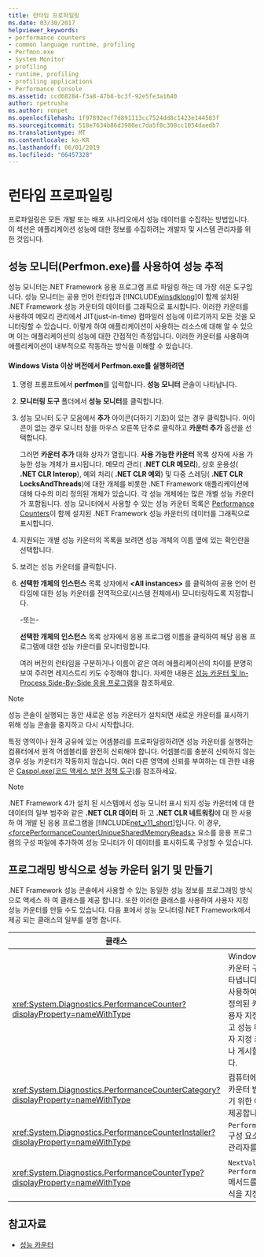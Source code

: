 ```yaml
---
title: 런타임 프로파일링
ms.date: 03/30/2017
helpviewer_keywords:
- performance counters
- common language runtime, profiling
- Perfmon.exe
- System Monitor
- profiling
- runtime, profiling
- profiling applications
- Performance Console
ms.assetid: ccd68284-f3a8-47b8-bc3f-92e5fe3a1640
author: rpetrusha
ms.author: ronpet
ms.openlocfilehash: 1f97892ecf7d891113cc7524dd8c1423e144583f
ms.sourcegitcommit: 518e7634b86d3980ec7da5f8c308cc1054daedb7
ms.translationtype: MT
ms.contentlocale: ko-KR
ms.lasthandoff: 06/01/2019
ms.locfileid: "66457328"
---
```

# <a name="runtime-profiling"></a>런타임 프로파일링
프로파일링은 모든 개발 또는 배포 시나리오에서 성능 데이터를 수집하는 방법입니다. 이 섹션은 애플리케이션 성능에 대한 정보를 수집하려는 개발자 및 시스템 관리자를 위한 것입니다.  
  
## <a name="tracking-performance-using-the-performance-monitor-perfmonexe"></a>성능 모니터(Perfmon.exe)를 사용하여 성능 추적  
 성능 모니터는.NET Framework 응용 프로그램 프로 파일링 하는 데 가장 쉬운 도구입니다. 성능 모니터는 공용 언어 런타임과 [!INCLUDE[winsdklong](../../../includes/winsdklong-md.md)]이 함께 설치된 .NET Framework 성능 카운터의 데이터를 그래픽으로 표시합니다. 이러한 카운터를 사용하여 메모리 관리에서 JIT(just-in-time) 컴파일러 성능에 이르기까지 모든 것을 모니터링할 수 있습니다. 이렇게 하여 애플리케이션이 사용하는 리소스에 대해 알 수 있으며 이는 애플리케이션의 성능에 대한 간접적인 측정입니다. 이러한 카운터를 사용하여 애플리케이션이 내부적으로 작동하는 방식을 이해할 수 있습니다.  
  
#### <a name="to-run-perfmonexe-on-windows-vista-and-later-versions"></a>Windows Vista 이상 버전에서 Perfmon.exe를 실행하려면  
  
1. 명령 프롬프트에서 **perfmon**를 입력합니다. **성능 모니터** 콘솔이 나타납니다.  
  
2. **모니터링 도구** 폴더에서 **성능 모니터**를 클릭합니다.  
  
3. 성능 모니터 도구 모음에서 **추가** 아이콘(더하기 기호)이 있는 경우 클릭합니다. 아이콘이 없는 경우 모니터 창을 마우스 오른쪽 단추로 클릭하고 **카운터 추가** 옵션을 선택합니다.  
  
     그러면 **카운터 추가** 대화 상자가 열립니다. **사용 가능한 카운터** 목록 상자에 사용 가능한 성능 개체가 표시됩니다. 메모리 관리( **.NET CLR 메모리**), 상호 운용성( **.NET CLR Interop**), 예외 처리( **.NET CLR 예외**) 및 다중 스레딩( **.NET CLR LocksAndThreads**)에 대한 개체를 비롯한 .NET Framework 애플리케이션에 대해 다수의 미리 정의된 개체가 있습니다. 각 성능 개체에는 많은 개별 성능 카운터가 포함됩니다. 성능 모니터에서 사용할 수 있는 성능 카운터 목록은 [Performance Counters](../../../docs/framework/debug-trace-profile/performance-counters.md)이 함께 설치된 .NET Framework 성능 카운터의 데이터를 그래픽으로 표시합니다.  
  
4. 지원되는 개별 성능 카운터의 목록을 보려면 성능 개체의 이름 옆에 있는 확인란을 선택합니다.  
  
5. 보려는 성능 카운터를 클릭합니다.  
  
6. **선택한 개체의 인스턴스** 목록 상자에서 **\<All instances>** 를 클릭하여 공용 언어 런타임에 대한 성능 카운터를 전역적으로(시스템 전체에서) 모니터링하도록 지정합니다.  
  
     -또는-  
  
     **선택한 개체의 인스턴스** 목록 상자에서 응용 프로그램 이름을 클릭하여 해당 응용 프로그램에 대한 성능 카운터를 모니터링합니다.  
  
     여러 버전의 런타임을 구분하거나 이름이 같은 여러 애플리케이션의 차이를 분명히 보여 주려면 레지스트리 키도 수정해야 합니다. 자세한 내용은 [성능 카운터 및 In-Process Side-By-Side 응용 프로그램](../../../docs/framework/debug-trace-profile/performance-counters-and-in-process-side-by-side-applications.md)을 참조하세요.  
  
> [!NOTE]
>  성능 콘솔이 실행되는 동안 새로운 성능 카운터가 설치되면 새로운 카운터를 표시하기 위해 성능 콘솔을 중지하고 다시 시작합니다.  
  
 특정 영역이나 원격 공유에 있는 어셈블리를 프로파일링하려면 성능 카운터를 실행하는 컴퓨터에서 원격 어셈블리를 완전히 신뢰해야 합니다. 어셈블리를 충분히 신뢰하지 않는 경우 성능 카운터가 작동하지 않습니다. 여러 다른 영역에 신뢰를 부여하는 데 관한 내용은 [Caspol.exe(코드 액세스 보안 정책 도구)](../../../docs/framework/tools/caspol-exe-code-access-security-policy-tool.md)를 참조하세요.  
  
> [!NOTE]
>  .NET Framework 4가 설치 된 시스템에서 성능 모니터 표시 되지 성능 카운터에 대 한 데이터의 일부 범주와 같은 **.NET CLR 데이터** 하 고 **.NET CLR 네트워킹**에 대 한 사용 하 여 개발 된 응용 프로그램을 [!INCLUDE[net_v11_short](../../../includes/net-v11-short-md.md)]입니다. 이 경우, [\<forcePerformanceCounterUniqueSharedMemoryReads>](../../../docs/framework/configure-apps/file-schema/runtime/forceperformancecounteruniquesharedmemoryreads-element.md) 요소를 응용 프로그램의 구성 파일에 추가하여 성능 모니터가 이 데이터를 표시하도록 구성할 수 있습니다.  
  
## <a name="reading-and-creating-performance-counters-programmatically"></a>프로그래밍 방식으로 성능 카운터 읽기 및 만들기  
 .NET Framework 성능 콘솔에서 사용할 수 있는 동일한 성능 정보를 프로그래밍 방식으로 액세스 하 여 클래스를 제공 합니다. 또한 이러한 클래스를 사용하여 사용자 지정 성능 카운터를 만들 수도 있습니다. 다음 표에서 성능 모니터링.NET Framework에서 제공 되는 클래스의 일부를 설명 합니다.  
  
|클래스|설명|  
|-----------|-----------------|  
|<xref:System.Diagnostics.PerformanceCounter?displayProperty=nameWithType>|Windows NT 성능 카운터 구성 요소를 나타냅니다. 이 클래스를 사용하여 기존의 미리 정의된 카운터 또는 사용자 지정 카운터를 읽고 성능 데이터를 사용자 지정 카운터에 쓰거나 게시할 수 있습니다.|  
|<xref:System.Diagnostics.PerformanceCounterCategory?displayProperty=nameWithType>|컴퓨터에서 카운터 및 카운터 범주를 조작하기 위한 여러 메서드를 제공합니다.|  
|<xref:System.Diagnostics.PerformanceCounterInstaller?displayProperty=nameWithType>|`PerformanceCounter` 구성 요소에 대해 설치 관리자를 지정합니다.|  
|<xref:System.Diagnostics.PerformanceCounterType?displayProperty=nameWithType>|`NextValue` 에 대한 `PerformanceCounter`메서드를 계산하는 수식을 지정합니다.|  
  
## <a name="see-also"></a>참고자료

- [성능 카운터](../../../docs/framework/debug-trace-profile/performance-counters.md)
